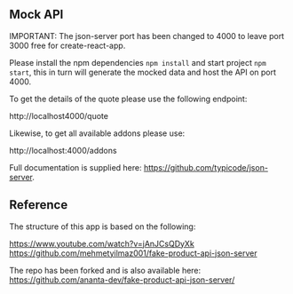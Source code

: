 ## Mock API

IMPORTANT: The json-server port has been changed to 4000 to leave port 3000 free for create-react-app.

Please install the npm dependencies `npm install` and start project `npm start`, this in turn will generate the mocked data and host the API on port 4000.

To get the details of the quote please use the following endpoint:

http://localhost4000/quote

Likewise, to get all available addons please use:

http://localhost:4000/addons

Full documentation is supplied here: https://github.com/typicode/json-server.

## Reference

The structure of this app is based on the following:

https://www.youtube.com/watch?v=jAnJCsQDyXk
https://github.com/mehmetyilmaz001/fake-product-api-json-server

The repo has been forked and is also available here:
https://github.com/ananta-dev/fake-product-api-json-server/
